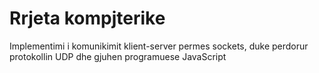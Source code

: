 # Rrjeta kompjterike 
Implementimi i komunikimit klient-server permes sockets, duke perdorur protokollin UDP dhe gjuhen programuese JavaScript
